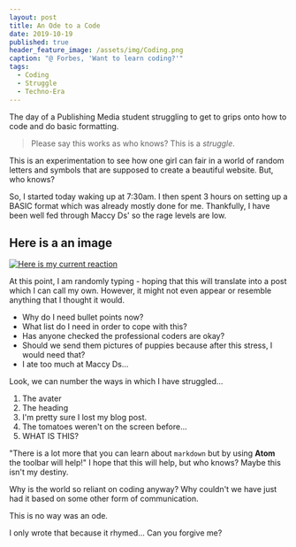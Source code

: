 ```yaml
---
layout: post
title: An Ode to a Code
date: 2019-10-19
published: true
header_feature_image: /assets/img/Coding.png
caption: "@ Forbes, 'Want to learn coding?'"
tags:
  - Coding
  - Struggle
  - Techno-Era
---
```


The day of a Publishing Media student struggling to get to grips onto how to code and do basic formatting.

> Please say this works as who knows? This is a _struggle_.

This is an experimentation to see how one girl can fair in a world of random letters and symbols that are supposed to create a beautiful website. But, who knows?

So, I started today waking up at 7:30am. I then spent 3 hours on setting up a BASIC format which was already mostly done for me. Thankfully, I have been well fed through Maccy Ds' so the rage levels are low.
## Here is a an image

[![Here is my current reaction](/assets/img/Confusion.jpg)](/assets/img/Confusion.jpg)

At this point, I am randomly typing - hoping that this will translate into a post which I can call my own. However, it might not even appear or resemble anything that I thought it would.
* Why do I need bullet points now?
* What list do I need in order to cope with this?
* Has anyone checked the professional coders are okay?
* Should we send them pictures of puppies because after this stress, I would need that?
* I ate too much at Maccy Ds...

Look, we can number the ways in which I have struggled...
1. The avater
2. The heading
3. I'm pretty sure I lost my blog post.
4. The tomatoes weren't on the screen before...
5. WHAT IS THIS?

"There is a lot more that you can learn about `markdown` but by using **Atom** the toolbar will help!"
I hope that this will help, but who knows? Maybe this isn't my destiny.

Why is the world so reliant on coding anyway? Why couldn't we have just had it based on some other form of communication.

This is no way was an ode.

I only wrote that because it rhymed...
Can you forgive me?
